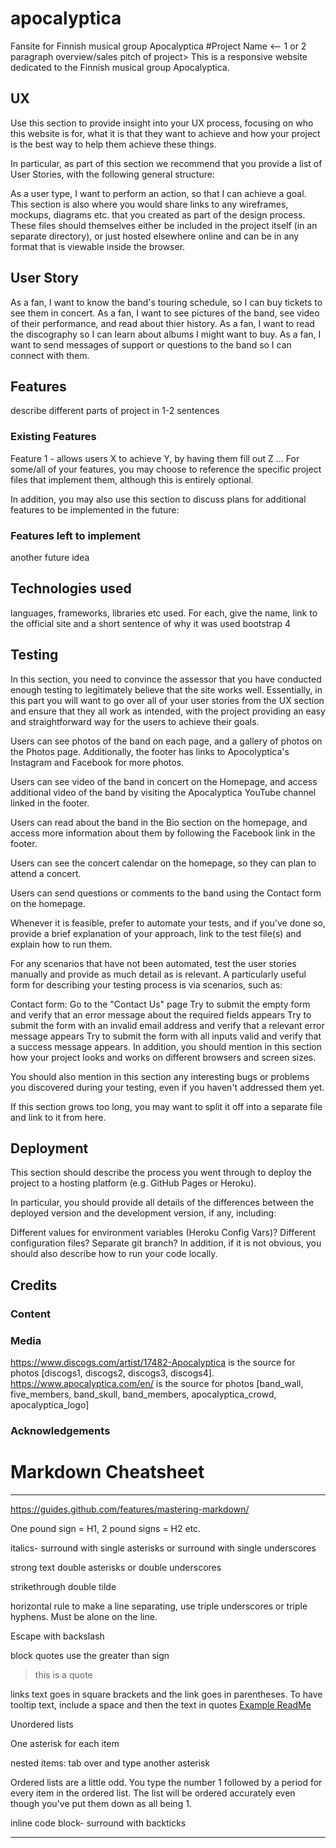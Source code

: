 # apocalyptica
Fansite for Finnish musical group Apocalyptica
#Project Name
<-- 1 or 2 paragraph overview/sales pitch of project>
This is a responsive website dedicated to the Finnish musical group Apocalyptica. 
## UX
Use this section to provide insight into your UX process, focusing on who this website is for, what it is that they want to achieve and how your project is the best way to help them achieve these things.

In particular, as part of this section we recommend that you provide a list of User Stories, with the following general structure:

As a user type, I want to perform an action, so that I can achieve a goal.
This section is also where you would share links to any wireframes, mockups, diagrams etc. that you created as part of the design process. These files should themselves either be included in the project itself (in an separate directory), or just hosted elsewhere online and can be in any format that is viewable inside the browser.

## User Story 
As a fan, I want to know the band's touring schedule, so I can buy tickets to see them in concert. 
As a fan, I want to see pictures of the band, see video of their performance, and read about thier history.
As a fan, I want to read the discography so I can learn about albums I might want to buy.
As a fan, I want to send messages of support or questions to the band so I can connect with them. 
 

## Features
describe different parts of project in 1-2 sentences
### Existing Features
Feature 1 - allows users X to achieve Y, by having them fill out Z
...
For some/all of your features, you may choose to reference the specific project files that implement them, although this is entirely optional.

In addition, you may also use this section to discuss plans for additional features to be implemented in the future:
### Features left to implement
another future idea

## Technologies used
languages, frameworks, libraries etc used. For each, give the name, link to the official site and a short sentence of why it was used
bootstrap 4

## Testing
In this section, you need to convince the assessor that you have conducted enough testing to legitimately believe that the site works well. Essentially, in this part you will want to go over all of your user stories from the UX section and ensure that they all work as intended, with the project providing an easy and straightforward way for the users to achieve their goals.

Users can see photos of the band on each page, and a gallery of photos on the Photos page. Additionally, the footer has links to Apocolyptica's Instagram and Facebook for more photos. 

Users can see video of the band in concert on the Homepage, and access additional video of the band by visiting the Apocalyptica YouTube channel linked in the footer. 

Users can read about the band in the Bio section on the homepage, and access more information about them by following the Facebook link in the footer. 

Users can see the concert calendar on the homepage, so they can plan to attend a concert. 

Users can send questions or comments to the band using the Contact form on the homepage. 

Whenever it is feasible, prefer to automate your tests, and if you've done so, provide a brief explanation of your approach, link to the test file(s) and explain how to run them.

For any scenarios that have not been automated, test the user stories manually and provide as much detail as is relevant. A particularly useful form for describing your testing process is via scenarios, such as:

Contact form:
Go to the "Contact Us" page
Try to submit the empty form and verify that an error message about the required fields appears
Try to submit the form with an invalid email address and verify that a relevant error message appears
Try to submit the form with all inputs valid and verify that a success message appears.
In addition, you should mention in this section how your project looks and works on different browsers and screen sizes.

You should also mention in this section any interesting bugs or problems you discovered during your testing, even if you haven't addressed them yet.

If this section grows too long, you may want to split it off into a separate file and link to it from here.
## Deployment
This section should describe the process you went through to deploy the project to a hosting platform (e.g. GitHub Pages or Heroku).

In particular, you should provide all details of the differences between the deployed version and the development version, if any, including:

Different values for environment variables (Heroku Config Vars)?
Different configuration files?
Separate git branch?
In addition, if it is not obvious, you should also describe how to run your code locally.

## Credits

### Content

### Media
https://www.discogs.com/artist/17482-Apocalyptica is the source for photos [discogs1, discogs2, discogs3, discogs4].
https://www.apocalyptica.com/en/ is the source for photos [band_wall, five_members, band_skull, band_members, apocalyptica_crowd, apocalyptica_logo]


### Acknowledgements


# Markdown Cheatsheet
---
https://guides.github.com/features/mastering-markdown/


One pound sign = H1, 2 pound signs = H2 etc.

italics- surround with single asterisks or surround with single underscores

strong text double asterisks or double underscores

strikethrough double tilde

horizontal rule to make a line separating, use triple underscores or triple hyphens. Must be alone on the line.

Escape with backslash

block quotes use the greater than sign
> this is a quote


links text goes in square brackets and the link goes in parentheses. To have tooltip text, include a space and then the text in quotes
[Example ReadMe]("http://www.example.com "Example Here")

Unordered lists

One asterisk for each item

nested items: tab over and type another asterisk

Ordered lists are a little odd. You type the number 1 followed by a period for every item in the ordered list. The list will be ordered accurately even though you've put them down as all being 1.

inline code block- surround with backticks

___

